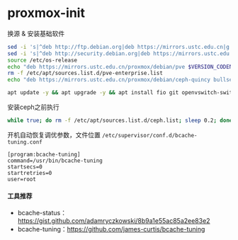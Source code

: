 # proxmox-init

换源 & 安装基础软件
```bash
sed -i 's|^deb http://ftp.debian.org|deb https://mirrors.ustc.edu.cn|g' /etc/apt/sources.list
sed -i 's|^deb http://security.debian.org|deb https://mirrors.ustc.edu.cn/debian-security|g' /etc/apt/sources.list
source /etc/os-release
echo "deb https://mirrors.ustc.edu.cn/proxmox/debian/pve $VERSION_CODENAME pve-no-subscription" > /etc/apt/sources.list.d/pve-no-subscription.list
rm -f /etc/apt/sources.list.d/pve-enterprise.list
echo "deb https://mirrors.ustc.edu.cn/proxmox/debian/ceph-quincy bullseye main" > /etc/apt/sources.list.d/ceph_mirror.list

apt update -y && apt upgrade -y && apt install fio git openvswitch-switch bcache-tools supervisor -y
```

安装ceph之前执行
```bash
while true; do rm -f /etc/apt/sources.list.d/ceph.list; sleep 0.2; done
```

开机自动恢复调优参数，文件位置 `/etc/supervisor/conf.d/bcache-tuning.conf`
```
[program:bcache-tuning]
command=/usr/bin/bcache-tuning
startsecs=0
startretries=0
user=root
```

#### 工具推荐

- bcache-status：https://gist.github.com/adamryczkowski/8b9a1e55ac85a2ee83e2
- bcache-tuning：https://github.com/james-curtis/bcache-tuning

